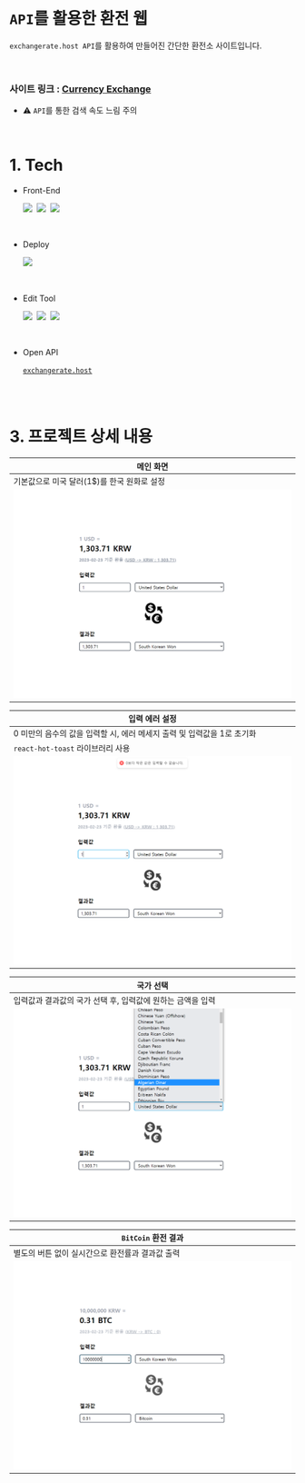 # `API`를 활용한 환전 웹

`exchangerate.host API`를 활용하여 만들어진 간단한 환전소 사이트입니다.

<br>

### <b>사이트 링크 : [Currency Exchange](https://currency-exchange-chi.vercel.app/)</b>

- ⚠️ `API`를 통한 검색 속도 느림 주의

<br>

# 1. Tech

- Front-End
  <br>

  <img src="https://img.shields.io/badge/JavaScript-F7DF1E?style=flat-square&logo=JavaScript&logoColor=424242">&nbsp;
  <img src="https://img.shields.io/badge/React-61DAFB?style=flat-square&logo=React&logoColor=black">&nbsp;
  <img src="https://img.shields.io/badge/Tailwind CSS-06B6D4?style=flat-square&logo=Tailwind CSS&logoColor=white">

<br>

- Deploy
  <br>

  <img src="https://img.shields.io/badge/Vercel-000000?style=flat-square&logo=Vercel&logoColor=white">

<br>

- Edit Tool
  <br>

  <img src="https://img.shields.io/badge/Visual Studio Code-007ACC?style=flat-square&logo=Visual Studio Code&logoColor=white">&nbsp;
  <img src="https://img.shields.io/badge/Git-F05032?style=flat-square&logo=Git&logoColor=white">&nbsp;
  <img src="https://img.shields.io/badge/GitHub-181717?style=flat-square&logo=GitHub&logoColor=white">

<br>

- Open API
  <br>

  [`exchangerate.host`](https://exchangerate.host/#/)

<br><br>

# 3. 프로젝트 상세 내용

<div align='center'>

| 메인 화면                                   |
| ------------------------------------------- |
| 기본값으로 미국 달러(1$)를 한국 원화로 설정 |
| <img src="./src/static/images/main.PNG">    |

| 입력 에러 설정                                                          |
| ----------------------------------------------------------------------- |
| 0 미만의 음수의 값을 입력할 시, 에러 메세지 출력 및 입력값을 1로 초기화 |
| `react-hot-toast` 라이브러리 사용                                       |
| <img src="./src/static/images/error.PNG">                               |

| 국가 선택                                                   |
| ----------------------------------------------------------- |
| 입력값과 결과값의 국가 선택 후, 입력값에 원하는 금액을 입력 |
| <img src="./src/static/images/select.PNG">                  |

| `BitCoin` 환전 결과                              |
| ------------------------------------------------ |
| 별도의 버튼 없이 실시간으로 환전률과 결과값 출력 |
| <img src="./src/static/images/btc.PNG">          |

</div>
